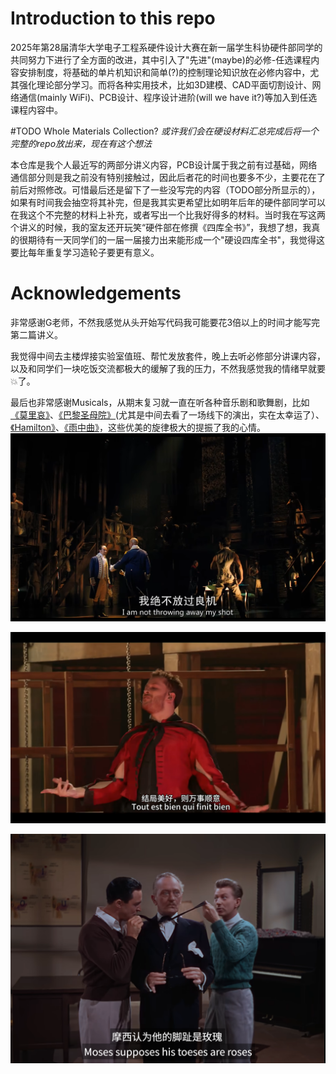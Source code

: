 # Introduction to this repo
2025年第28届清华大学电子工程系硬件设计大赛在新一届学生科协硬件部同学的共同努力下进行了全方面的改进，其中引入了"先进"(maybe)的必修-任选课程内容安排制度，将基础的单片机知识和简单(?)的控制理论知识放在必修内容中，尤其强化理论部分学习。而将各种实用技术，比如3D建模、CAD平面切割设计、网络通信(mainly WiFi)、PCB设计、程序设计进阶(will we have it?)等加入到任选课程内容中。

#TODO Whole Materials Collection?
*或许我们会在硬设材料汇总完成后将一个完整的repo放出来，现在有这个想法*

本仓库是我个人最近写的两部分讲义内容，PCB设计属于我之前有过基础，网络通信部分则是我之前没有特别接触过，因此后者花的时间也要多不少，主要花在了前后对照修改。可惜最后还是留下了一些没写完的内容（TODO部分所显示的），如果有时间我会抽空将其补完，但是我其实更希望比如明年后年的硬件部同学可以在我这个不完整的材料上补充，或者写出一个比我好得多的材料。当时我在写这两个讲义的时候，我的室友还开玩笑“硬件部在修撰《四库全书》”，我想了想，我真的很期待有一天同学们的一届一届接力出来能形成一个"硬设四库全书"，我觉得这要比每年重复学习造轮子要更有意义。

# Acknowledgements

非常感谢G老师，不然我感觉从头开始写代码我可能要花3倍以上的时间才能写完第二篇讲义。

我觉得中间去主楼焊接实验室值班、帮忙发放套件，晚上去听必修部分讲课内容，以及和同学们一块吃饭交流都极大的缓解了我的压力，不然我感觉我的情绪早就要💥了。

最后也非常感谢Musicals，从期末复习就一直在听各种音乐剧和歌舞剧，比如[《莫里哀》](https://www.bilibili.com/video/BV14ERjYTEH1/?spm_id_from=333.337.search-card.all.click&vd_source=74968f6e1742f0bfe5b63da7000daca0)、[《巴黎圣母院》](https://www.bilibili.com/video/BV1Gt421a7t6/?spm_id_from=333.337.search-card.all.click&vd_source=74968f6e1742f0bfe5b63da7000daca0)(尤其是中间去看了一场线下的演出，实在太幸运了）、[《Hamilton》](https://www.bilibili.com/video/BV1Da411S7pq/?spm_id_from=333.337.search-card.all.click&vd_source=74968f6e1742f0bfe5b63da7000daca0)、[《雨中曲》](https://www.bilibili.com/video/BV1Pi4y1s7Rx/?spm_id_from=333.337.search-card.all.click&vd_source=74968f6e1742f0bfe5b63da7000daca0)，这些优美的旋律极大的提振了我的心情。
![](/root_imgs/Pasted%20image%2020250627113118.png)

![](/root_imgs/Pasted%20image%2020250627114221.png)

![](/root_imgs/Pasted%20image%2020250627114323.png)